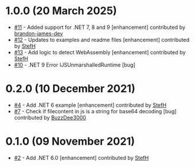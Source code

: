 # 1.0.0 (20 March 2025)
- [#11](https://github.com/StefH/Blazor.DownloadFileFast/pull/11) - Added support for .NET 7, 8 and 9 [enhancement] contributed by [brandon-james-dev](https://github.com/brandon-james-dev)
- [#12](https://github.com/StefH/Blazor.DownloadFileFast/pull/12) - Updates to examples and readme files [enhancement] contributed by [StefH](https://github.com/StefH)
- [#13](https://github.com/StefH/Blazor.DownloadFileFast/pull/13) - Add logic to detect WebAssembly [enhancement] contributed by [StefH](https://github.com/StefH)
- [#10](https://github.com/StefH/Blazor.DownloadFileFast/issues/10) - .NET 9 Error IJSUnmarshalledRuntime [bug]

# 0.2.0 (10 December 2021)
- [#4](https://github.com/StefH/Blazor.DownloadFileFast/pull/4) - Add .NET 6 example [enhancement] contributed by [StefH](https://github.com/StefH)
- [#7](https://github.com/StefH/Blazor.DownloadFileFast/pull/7) - Check if filecontent in js is a string for base64 decoding [bug] contributed by [BuzzDee3000](https://github.com/BuzzDee3000)

# 0.1.0 (09 November 2021)
- [#2](https://github.com/StefH/Blazor.DownloadFileFast/pull/2) - Add .NET 6.0 [enhancement] contributed by [StefH](https://github.com/StefH)

